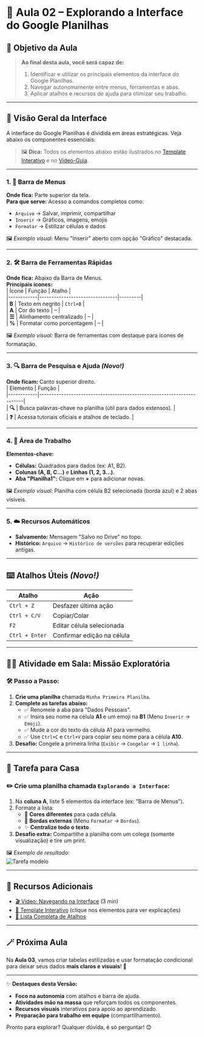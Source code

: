 # 📘 **Aula 02 – Explorando a Interface do Google Planilhas**  

## 🎯 **Objetivo da Aula**  
> **Ao final desta aula, você será capaz de:**  
> 1. Identificar e utilizar os principais elementos da interface do Google Planilhas.  
> 2. Navegar autonomamente entre menus, ferramentas e abas.  
> 3. Aplicar atalhos e recursos de ajuda para otimizar seu trabalho.  

---

## 🧭 **Visão Geral da Interface**  
A interface do Google Planilhas é dividida em áreas estratégicas. Veja abaixo os componentes essenciais:  

> 🖼️ **Dica:** Todos os elementos abaixo estão ilustrados no [Template Interativo](link) e no [Vídeo-Guia](link).  

---

### 1. 📁 **Barra de Menus**  
**Onde fica:** Parte superior da tela.  
**Para que serve:** Acesso a comandos completos como:  
- `Arquivo` → Salvar, imprimir, compartilhar  
- `Inserir` → Gráficos, imagens, emojis  
- `Formatar` → Estilizar células e dados  

🖼️ *Exemplo visual:* Menu "Inserir" aberto com opção "Gráfico" destacada.  

---

### 2. 🛠️ **Barra de Ferramentas Rápidas**  
**Onde fica:** Abaixo da Barra de Menus.  
**Principais ícones:**  
| Ícone       | Função                          | Atalho  |  
|------------|--------------------------------|---------|  
| **B**      | Texto em negrito               | `Ctrl+B` |  
| **A**      | Cor do texto                   | –       |  
| **☰**      | Alinhamento centralizado       | –       |  
| **%**      | Formatar como porcentagem      | –       |  

🖼️ *Exemplo visual:* Barra de ferramentas com destaque para ícones de formatação.  

---

### 3. 🔍 **Barra de Pesquisa e Ajuda** *(Novo!)*  
**Onde ficam:** Canto superior direito.  
| Elemento   | Função                                                                 |  
|------------|-----------------------------------------------------------------------|  
| **🔍**     | Busca palavras-chave na planilha (útil para dados extensos).          |  
| **❓**     | Acessa tutoriais oficiais e atalhos de teclado.                      |  

---

### 4. 📌 **Área de Trabalho**  
**Elementos-chave:**  
- **Células:** Quadrados para dados (ex: A1, B2).  
- **Colunas (A, B, C...)** e **Linhas (1, 2, 3...)**.  
- **Aba "Planilha1":** Clique em **+** para adicionar novas.  

🖼️ *Exemplo visual:* Planilha com célula B2 selecionada (borda azul) e 2 abas visíveis.  

---

### 5. ☁️ **Recursos Automáticos**  
- **Salvamento:** Mensagem "Salvo no Drive" no topo.  
- **Histórico:** `Arquivo` → `Histórico de versões` para recuperar edições antigas.  

---

## ⌨️ **Atalhos Úteis** *(Novo!)*  
| Atalho        | Ação                          |  
|---------------|-------------------------------|  
| `Ctrl + Z`    | Desfazer última ação          |  
| `Ctrl + C/V`  | Copiar/Colar                 |  
| `F2`          | Editar célula selecionada     |  
| `Ctrl + Enter`| Confirmar edição na célula    |  

---

## 👨‍🏫 **Atividade em Sala: Missão Exploratória**  

### 🛠️ **Passo a Passo:**  
1. **Crie uma planilha** chamada `Minha Primeira Planilha`.  
2. **Complete as tarefas abaixo:**  
   - ✅ Renomeie a aba para "Dados Pessoais".  
   - ✅ Insira seu nome na célula **A1** e um emoji na **B1** (Menu `Inserir` → `Emoji`).  
   - ✅ Mude a cor do texto da célula A1 para vermelho.  
   - ✅ Use `Ctrl+C` e `Ctrl+V` para copiar seu nome para a célula **A10**.  
3. **Desafio:** Congele a primeira linha (`Exibir` → `Congelar` → `1 linha`).  

---

## 📌 **Tarefa para Casa**  

### ✏️ **Crie uma planilha chamada `Explorando a Interface`:**  
1. Na **coluna A**, liste 5 elementos da interface (ex: "Barra de Menus").  
2. Formate a lista:  
   - 🎨 **Cores diferentes** para cada célula.  
   - 🔲 **Bordas externas** (Menu `Formatar` → `Bordas`).  
   - ✨ **Centralize todo o texto**.  
3. **Desafio extra:** Compartilhe a planilha com um colega (somente visualização) e tire um print.  

🖼️ *Exemplo de resultado:*  
![Tarefa modelo](link_imagem_exemplo)  

---

## 🔗 **Recursos Adicionais**  
- [🎬 Vídeo: Navegando na Interface](link) (3 min)  
- [📂 Template Interativo](link) (clique nos elementos para ver explicações)  
- [📜 Lista Completa de Atalhos](https://support.google.com/docs/answer/181110)  

---

## 🪄 **Próxima Aula**  
Na **Aula 03**, vamos criar tabelas estilizadas e usar formatação condicional para deixar seus dados **mais claros e visuais**! 🎨  

--- 

✨ **Destaques desta Versão:**  
- **Foco na autonomia** com atalhos e barra de ajuda.  
- **Atividades mão na massa** que reforçam todos os componentes.  
- **Recursos visuais** interativos para apoio ao aprendizado.  
- **Preparação para trabalho em equipe** (compartilhamento).  

Pronto para explorar? Qualquer dúvida, é só perguntar! 😊